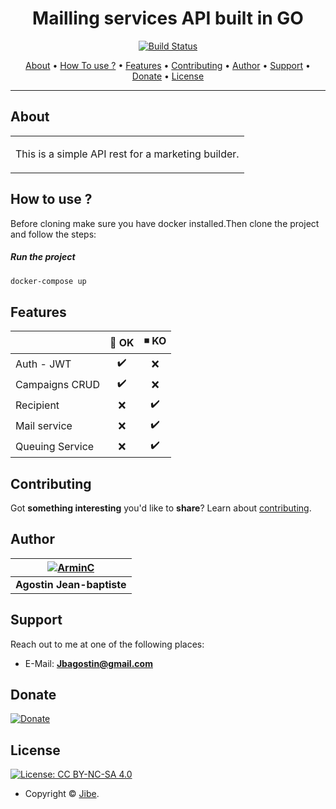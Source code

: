 <h1 align="center">Mailling services API built in GO</h1>


<p align="center">
    <a href="https://travis-ci.org/schollz/croc"><img
    src="https://img.shields.io/travis/schollz/croc.svg?style=flat-square" alt="Build
    Status"></a> 
</p>
      
<p align="center">
  <a href="#about">About</a> •
  <a href="#lipsum2">How To use ?</a> •
  <a href="#features">Features</a> •
  <a href="#contributing">Contributing</a> •
  <a href="#author">Author</a> •
  <a href="#support">Support</a> •
  <a href="#donate">Donate</a> •
  <a href="#license">License</a>
</p>

---

## About

<table>
<tr>
<td>
  
  This is a simple API rest for a marketing builder. 
  
</td>
</tr>
</table>

## How to use ?

Before cloning make sure you have docker installed.Then clone the project and follow the steps:

##### Run the project

```bash
docker-compose up
```


## Features

|                            | 🔰 OK            | ◾ KO         |
| -------------------------- | :----------------: | :-------------: |
| Auth - JWT         |         ✔️         |        ❌        |
| Campaigns CRUD        |         ✔️         |        ❌        |
| Recipient      |        ❌         |        ✔️        |
| Mail service      |        ❌         |        ✔️        |
| Queuing Service      |        ❌         |        ✔️        |

## Contributing

Got **something interesting** you'd like to **share**? Learn about [contributing]().

## Author

| [![ArminC](https://i.kym-cdn.com/photos/images/newsfeed/001/196/011/332.jpg)](https://www.linkedin.com/in/jbagostin/) 	|
|:---------------------------------------------------------------------------------------------------------:	|
|                                            **Agostin Jean-baptiste**                                            	|

## Support

Reach out to me at one of the following places:

- E-Mail: **Jbagostin@gmail.com**

## Donate

[![Donate](https://img.shields.io/badge/Donate-PayPal-blue.svg)](YOUR_EMAIL_CODE)

## License

[![License: CC BY-NC-SA 4.0](https://img.shields.io/badge/License-MIT-orange.svg?style=flat-square)](https://creativecommons.org/licenses/by-nc-sa/4.0/)

- Copyright © [Jibe]().